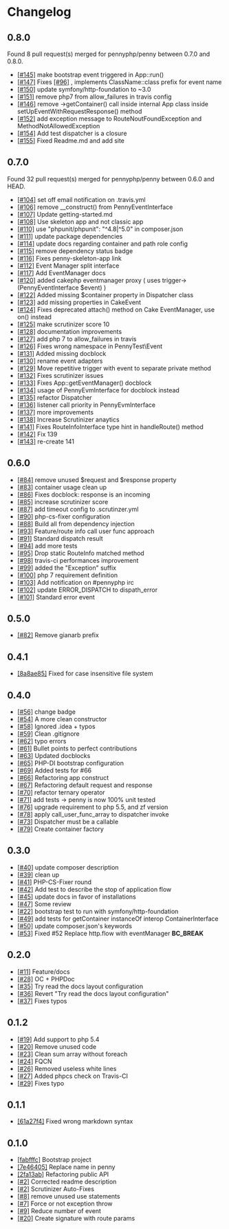 # Changelog

## 0.8.0
Found 8 pull request(s) merged for pennyphp/penny between 0.7.0 and 0.8.0.

* [[#145]](https://github.com/pennyphp/penny/pull/145) make bootstrap event triggered in App::run()
* [[#147]](https://github.com/pennyphp/penny/pull/147) Fixes [[#96]](https://github.com/pennyphp/penny/pull/96) , implements ClassName::class prefix for event name
* [[#150]](https://github.com/pennyphp/penny/pull/150) update symfony/http-foundation to ~3.0
* [[#151]](https://github.com/pennyphp/penny/pull/151) remove php7 from allow_failures in travis config
* [[#146]](https://github.com/pennyphp/penny/pull/146) remove ->getContainer() call inside internal App class inside setUpEventWithRequestResponse() method
* [[#152]](https://github.com/pennyphp/penny/pull/152) add exception message to RouteNoutFoundException and MethodNotAllowedException
* [[#154]](https://github.com/pennyphp/penny/pull/154) Add test dispatcher is a closure
* [[#155]](https://github.com/pennyphp/penny/pull/155) Fixed Readme.md and add site

## 0.7.0

Found 32 pull request(s) merged for pennyphp/penny between 0.6.0 and HEAD.

* [[#104]](https://github.com/pennyphp/penny/pull/104) set off email notification on .travis.yml
* [[#106]](https://github.com/pennyphp/penny/pull/106) remove __construct() from PennyEventInterface
* [[#107]](https://github.com/pennyphp/penny/pull/107) Update getting-started.md
* [[#108]](https://github.com/pennyphp/penny/pull/108) Use skeleton app and not classic app
* [[#110]](https://github.com/pennyphp/penny/pull/110) use "phpunit/phpunit": "^4.8|^5.0" in composer.json
* [[#111]](https://github.com/pennyphp/penny/pull/111) update package dependencies
* [[#114]](https://github.com/pennyphp/penny/pull/114) update docs regarding container and path role config
* [[#115]](https://github.com/pennyphp/penny/pull/115) remove dependency status badge
* [[#116]](https://github.com/pennyphp/penny/pull/116) Fixes penny-skeleton-app link
* [[#112]](https://github.com/pennyphp/penny/pull/112) Event Manager split interface
* [[#117]](https://github.com/pennyphp/penny/pull/117) Add EventManager docs
* [[#120]](https://github.com/pennyphp/penny/pull/120) added cakephp eventmanager proxy ( uses trigger->(PennyEventInterface $event) )
* [[#122]](https://github.com/pennyphp/penny/pull/122) Added missing $container property in Dispatcher class
* [[#123]](https://github.com/pennyphp/penny/pull/123) add missing properties in CakeEvent
* [[#124]](https://github.com/pennyphp/penny/pull/124) Fixes deprecated attach() method on Cake EventManager, use on() instead
* [[#125]](https://github.com/pennyphp/penny/pull/125) make scrutinizer score 10
* [[#128]](https://github.com/pennyphp/penny/pull/128) documentation improvements
* [[#127]](https://github.com/pennyphp/penny/pull/127) add php 7 to allow_failures in travis
* [[#126]](https://github.com/pennyphp/penny/pull/126) Fixes wrong namespace in PennyTest\Event
* [[#131]](https://github.com/pennyphp/penny/pull/131) Added missing docblock
* [[#130]](https://github.com/pennyphp/penny/pull/130) rename event adapters
* [[#129]](https://github.com/pennyphp/penny/pull/129) Move repetitive trigger with event to separate private method
* [[#132]](https://github.com/pennyphp/penny/pull/132) Fixes scrutinizer issues
* [[#133]](https://github.com/pennyphp/penny/pull/133) Fixes App::getEventManager() docblock
* [[#134]](https://github.com/pennyphp/penny/pull/134) usage of PennyEvmInterface for docblock instead
* [[#135]](https://github.com/pennyphp/penny/pull/135) refactor Dispatcher
* [[#136]](https://github.com/pennyphp/penny/pull/136) listener call priority in PennyEvmInterface
* [[#137]](https://github.com/pennyphp/penny/pull/137) more improvements
* [[#138]](https://github.com/pennyphp/penny/pull/138) Increase Scrutinizer anaytics
* [[#141]](https://github.com/pennyphp/penny/pull/141) Fixes RouteInfoInterface type hint in handleRoute() method
* [[#142]](https://github.com/pennyphp/penny/pull/142) Fix 139
* [[#143]](https://github.com/pennyphp/penny/pull/143) re-create 141

## 0.6.0

*  [[#84]](https://github.com/pennyphp/penny/pull/84) remove unused $request and $response property
*  [[#83]](https://github.com/pennyphp/penny/pull/83) container usage clean up
*  [[#86]](https://github.com/pennyphp/penny/pull/86) Fixes docblock: response is an incoming
*  [[#85]](https://github.com/pennyphp/penny/pull/85) increase scrutinizer score
*  [[#87]](https://github.com/pennyphp/penny/pull/87) add timeout config to .scrutinzer.yml
*  [[#90]](https://github.com/pennyphp/penny/pull/90) php-cs-fixer configuration
*  [[#88]](https://github.com/pennyphp/penny/pull/88) Build all from dependency injection
*  [[#93]](https://github.com/pennyphp/penny/pull/93) Feature/route info call user func approach
*  [[#91]](https://github.com/pennyphp/penny/pull/91) Standard dispatch result
*  [[#94]](https://github.com/pennyphp/penny/pull/94) add more tests
*  [[#95]](https://github.com/pennyphp/penny/pull/95) Drop static RouteInfo matched method
*  [[#98]](https://github.com/pennyphp/penny/pull/98) travis-ci performances improvement
*  [[#99]](https://github.com/pennyphp/penny/pull/99) added the "Exception" suffix
*  [[#100]](https://github.com/pennyphp/penny/pull/100) php 7 requirement definition
*  [[#103]](https://github.com/pennyphp/penny/pull/103) Add notification on #pennyphp irc
*  [[#102]](https://github.com/pennyphp/penny/pull/102) update ERROR_DISPATCH to dispath_error
*  [[#101]](https://github.com/pennyphp/penny/pull/101) Standard error event

## 0.5.0
* [[#82]](https://github.com/pennyphp/penny/pull/82) Remove gianarb prefix

## 0.4.1
* [[8a8ae85]](https://github.com/pennyphp/penny/commit/8a8ae856fa743cc8359a6f1c02d833cfe13cccff) Fixed for case insensitive file system

## 0.4.0
* [[#56]](https://github.com/pennyphp/penny/pull/56) change badge
* [[#54]](https://github.com/pennyphp/penny/pull/54) A more clean constructor
* [[#58]](https://github.com/pennyphp/penny/pull/58) Ignored .idea + typos
* [[#59]](https://github.com/pennyphp/penny/pull/59) Clean .gitignore
* [[#62]](https://github.com/pennyphp/penny/pull/62) typo errors
* [[#61]](https://github.com/pennyphp/penny/pull/61) Bullet points to perfect contributions
* [[#63]](https://github.com/pennyphp/penny/pull/63) Updated docblocks
* [[#65]](https://github.com/pennyphp/penny/pull/65) PHP-DI bootstrap configuration
* [[#69]](https://github.com/pennyphp/penny/pull/69) Added tests for #66
* [[#66]](https://github.com/pennyphp/penny/pull/66) Refactoring app construct
* [[#67]](https://github.com/pennyphp/penny/pull/67) Refactoring default request and response
* [[#70]](https://github.com/pennyphp/penny/pull/70) refactor ternary operator
* [[#71]](https://github.com/pennyphp/penny/pull/71) add tests -> penny is now 100% unit tested
* [[#76]](https://github.com/pennyphp/penny/pull/76) upgrade requirement to php 5.5, and zf version
* [[#78]](https://github.com/pennyphp/penny/pull/78) apply call_user_func_array to dispatcher invoke
* [[#73]](https://github.com/pennyphp/penny/pull/73) Dispatcher must be a callable
* [[#79]](https://github.com/pennyphp/penny/pull/79) Create container factory

## 0.3.0
* [[#40]](https://github.com/pennyphp/penny/pull/40) update composer description
* [[#39]](https://github.com/pennyphp/penny/pull/39) clean up
* [[#41]](https://github.com/pennyphp/penny/pull/41) PHP-CS-Fixer round
* [[#42]](https://github.com/pennyphp/penny/pull/42) Add test to describe the stop of application flow
* [[#45]](https://github.com/pennyphp/penny/pull/45) update docs in favor of installations
* [[#47]](https://github.com/pennyphp/penny/pull/47) Some review
* [[#22]](https://github.com/pennyphp/penny/pull/22) bootstrap test to run with symfony/http-foundation
* [[#49]](https://github.com/pennyphp/penny/pull/49) add tests for getContainer instanceOf interop ContainerInterface
* [[#50]](https://github.com/pennyphp/penny/pull/50) update composer.json's keywords
* [[#53]](https://github.com/pennyphp/penny/pull/53) Fixed #52 Replace http.flow with eventManager **BC_BREAK**

## 0.2.0
* [[#11]](https://github.com/pennyphp/penny/pull/11) Feature/docs
* [[#28]](https://github.com/pennyphp/penny/pull/28) OC + PHPDoc
* [[#35]](https://github.com/pennyphp/penny/pull/35) Try read the docs layout configuration
* [[#36]](https://github.com/pennyphp/penny/pull/36) Revert "Try read the docs layout configuration"
* [[#37]](https://github.com/pennyphp/penny/pull/37) Fixes typos

## 0.1.2
* [[#19]](https://github.com/pennyphp/penny/pull/19) Add support to php 5.4
* [[#20]](https://github.com/pennyphp/penny/pull/20) Remove unused code
* [[#23]](https://github.com/pennyphp/penny/pull/13) Clean sum array without foreach
* [[#24]](https://github.com/pennyphp/penny/pull/24) FQCN
* [[#26]](https://github.com/pennyphp/penny/pull/26) Removed useless white lines
* [[#27]](https://github.com/pennyphp/penny/pull/27) Added phpcs check on Travis-CI
* [[#29]](https://github.com/pennyphp/penny/pull/29) Fixes typo

## 0.1.1
* [[61a27f4]](https://github.com/pennyphp/penny/commit/61a27f4) Fixed wrong markdown syntax

## 0.1.0
* [[fabfffc]](https://github.com/pennyphp/penny/commit/fabfffc) Bootstrap project
* [[7e46405]](https://github.com/pennyphp/penny/commit/7e46405) Replace name in penny
* [[2fa13ab]](https://github.com/pennyphp/penny/commit/2fa13ab) Refactoring public API
* [[#2]](https://github.com/pennyphp/penny/pull/2) Corrected readme description
* [[#2]](https://github.com/pennyphp/penny/pull/3) Scrutinizer Auto-Fixes
* [[#8]](https://github.com/pennyphp/penny/pull/8) remove unused use statements
* [[#7]](https://github.com/pennyphp/penny/pull/7) Force or not exception throw
* [[#9]](https://github.com/pennyphp/penny/pull/9) Reduce number of event
* [[#20]](https://github.com/pennyphp/penny/pull/10) Create signature with route params
